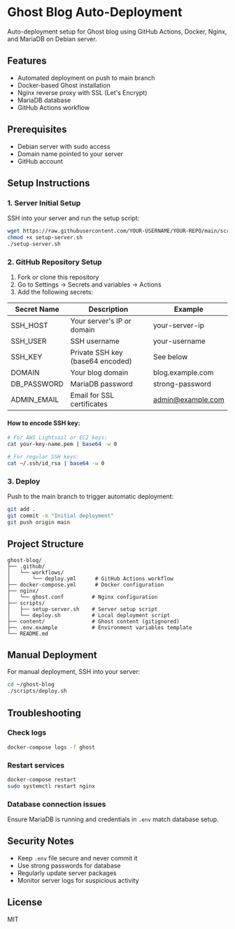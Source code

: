 # Ghost Blog Auto-Deployment

Auto-deployment setup for Ghost blog using GitHub Actions, Docker, Nginx, and MariaDB on Debian server.

## Features

- Automated deployment on push to main branch
- Docker-based Ghost installation
- Nginx reverse proxy with SSL (Let's Encrypt)
- MariaDB database
- GitHub Actions workflow

## Prerequisites

- Debian server with sudo access
- Domain name pointed to your server
- GitHub account

## Setup Instructions

### 1. Server Initial Setup

SSH into your server and run the setup script:

```bash
wget https://raw.githubusercontent.com/YOUR-USERNAME/YOUR-REPO/main/scripts/setup-server.sh
chmod +x setup-server.sh
./setup-server.sh
```

### 2. GitHub Repository Setup

1. Fork or clone this repository
2. Go to Settings → Secrets and variables → Actions
3. Add the following secrets:

| Secret Name | Description | Example |
|------------|-------------|---------|
| SSH_HOST | Your server's IP or domain | your-server-ip |
| SSH_USER | SSH username | your-username |
| SSH_KEY | Private SSH key (base64 encoded) | See below |
| DOMAIN | Your blog domain | blog.example.com |
| DB_PASSWORD | MariaDB password | strong-password |
| ADMIN_EMAIL | Email for SSL certificates | admin@example.com |

#### How to encode SSH key:
```bash
# For AWS Lightsail or EC2 keys:
cat your-key-name.pem | base64 -w 0

# For regular SSH keys:
cat ~/.ssh/id_rsa | base64 -w 0
```

### 3. Deploy

Push to the main branch to trigger automatic deployment:

```bash
git add .
git commit -m "Initial deployment"
git push origin main
```

## Project Structure

```
ghost-blog/
├── .github/
│   └── workflows/
│       └── deploy.yml      # GitHub Actions workflow
├── docker-compose.yml      # Docker configuration
├── nginx/
│   └── ghost.conf         # Nginx configuration
├── scripts/
│   ├── setup-server.sh    # Server setup script
│   └── deploy.sh          # Local deployment script
├── content/               # Ghost content (gitignored)
├── .env.example           # Environment variables template
└── README.md
```

## Manual Deployment

For manual deployment, SSH into your server:

```bash
cd ~/ghost-blog
./scripts/deploy.sh
```

## Troubleshooting

### Check logs
```bash
docker-compose logs -f ghost
```

### Restart services
```bash
docker-compose restart
sudo systemctl restart nginx
```

### Database connection issues
Ensure MariaDB is running and credentials in `.env` match database setup.

## Security Notes

- Keep `.env` file secure and never commit it
- Use strong passwords for database
- Regularly update server packages
- Monitor server logs for suspicious activity

## License

MIT